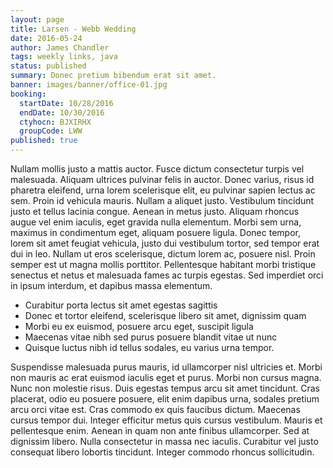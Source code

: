 ```yaml
---
layout: page
title: Larsen - Webb Wedding
date: 2016-05-24
author: James Chandler
tags: weekly links, java
status: published
summary: Donec pretium bibendum erat sit amet.
banner: images/banner/office-01.jpg
booking:
  startDate: 10/28/2016
  endDate: 10/30/2016
  ctyhocn: BJXIRHX
  groupCode: LWW
published: true
---
```

Nullam mollis justo a mattis auctor. Fusce dictum consectetur turpis vel malesuada. Aliquam ultrices pulvinar felis in auctor. Donec varius, risus id pharetra eleifend, urna lorem scelerisque elit, eu pulvinar sapien lectus ac sem. Proin id vehicula mauris. Nullam a aliquet justo. Vestibulum tincidunt justo et tellus lacinia congue. Aenean in metus justo. Aliquam rhoncus augue vel enim iaculis, eget gravida nulla elementum. Morbi sem urna, maximus in condimentum eget, aliquam posuere ligula. Donec tempor, lorem sit amet feugiat vehicula, justo dui vestibulum tortor, sed tempor erat dui in leo. Nullam ut eros scelerisque, dictum lorem ac, posuere nisl. Proin semper est ut magna mollis porttitor. Pellentesque habitant morbi tristique senectus et netus et malesuada fames ac turpis egestas. Sed imperdiet orci in ipsum interdum, et dapibus massa elementum.

* Curabitur porta lectus sit amet egestas sagittis
* Donec et tortor eleifend, scelerisque libero sit amet, dignissim quam
* Morbi eu ex euismod, posuere arcu eget, suscipit ligula
* Maecenas vitae nibh sed purus posuere blandit vitae ut nunc
* Quisque luctus nibh id tellus sodales, eu varius urna tempor.

Suspendisse malesuada purus mauris, id ullamcorper nisl ultricies et. Morbi non mauris ac erat euismod iaculis eget et purus. Morbi non cursus magna. Nunc non molestie risus. Duis egestas tempus arcu sit amet tincidunt. Cras placerat, odio eu posuere posuere, elit enim dapibus urna, sodales pretium arcu orci vitae est. Cras commodo ex quis faucibus dictum. Maecenas cursus tempor dui. Integer efficitur metus quis cursus vestibulum. Mauris et pellentesque enim. Aenean in quam non ante finibus ullamcorper. Sed at dignissim libero. Nulla consectetur in massa nec iaculis. Curabitur vel justo consequat libero lobortis tincidunt. Integer commodo rhoncus sollicitudin.
